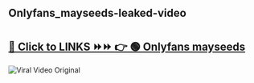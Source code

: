 
 ## Onlyfans_mayseeds-leaked-video 

# <h2><a href="https://clipsfans.com/Onlyfans_mayseeds&ref=git">🔗 Click to LINKS ⏩⏩ 👉 🟢 Onlyfans mayseeds </a></h2>

<a href="https://clipsfans.com/Onlyfans_mayseeds&ref=git" rel="nofollow" data-target="animated-image.originalLink"><img src="https://i.ibb.co.com/xMMVF88/686577567.gif" alt="Viral Video Original" style="max-width: 100%; display: inline-block;" data-target="animated-image.originalImage"></a>

